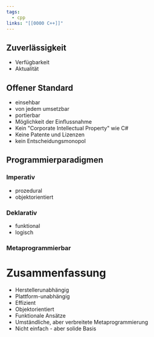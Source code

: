 ```yaml
---
tags:
  - cpp
links: "[[0000 C++]]"
---
```

  
## Zuverlässigkeit
- Verfügbarkeit
- Aktualität

## Offener Standard
- einsehbar
- von jedem umsetzbar
- portierbar
- Möglichkeit der Einflussnahme
- Kein "Corporate Intellectual Property" wie C#
- Keine Patente und Lizenzen
- kein Entscheidungsmonopol

## Programmierparadigmen
### Imperativ
- prozedural
- objektorientiert
### Deklarativ
- funktional
- logisch
### Metaprogrammierbar
# Zusammenfassung
- Herstellerunabhängig
- Plattform-unabhängig
- Effizient
- Objektorientiert
- Funktionale Ansätze
- Umständliche, aber verbreitete Metaprogrammierung
- Nicht einfach - aber solide Basis
